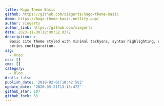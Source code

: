 ```yaml
---
title: Hugo Theme Basic
github: https://github.com/siegerts/hugo-theme-basic
demo: https://hugo-theme-basic.netlify.app/
author: siegerts
author_link: https://github.com/siegerts
date: 2023-11-30T10:09:52.037Z
description: >-
  Basic site theme styled with minimal tachyons, syntax highlighting, and blog
  series configuration.
ssg:
  - Hugo
css: []
cms: []
category:
  - Blog
draft: false
publish_date: '2019-02-01T18:42:50Z'
update_date: '2020-05-21T13:15:47Z'
github_star: 107
github_fork: 53
---
```

